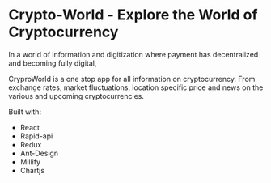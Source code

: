 # Crypto-World - Explore the World of Cryptocurrency

In a world of information and digitization where payment has decentralized and becoming fully digital,

CryproWorld is a one stop app for all information on cryptocurrency.
From exchange rates, market fluctuations, location specific price and news on the various and upcoming cryptocurrencies.

Built with:

- React
- Rapid-api
- Redux
- Ant-Design
- Millify
- Chartjs
